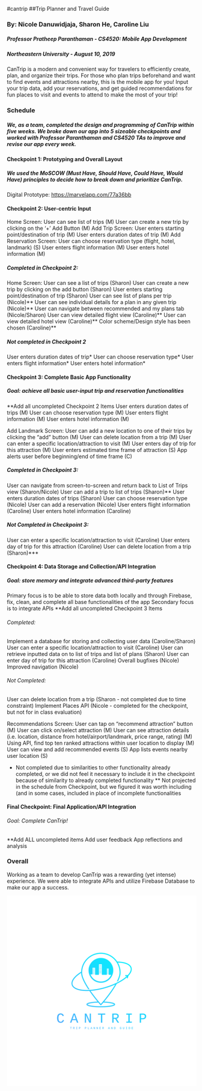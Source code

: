 #cantrip
##Trip Planner and Travel Guide
### By: Nicole Danuwidjaja, Sharon He, Caroline Liu
##### Professor Pratheep Paranthaman - CS4520: Mobile App Development
##### Northeastern University - August 10, 2019

CanTrip is a modern and convenient way for travelers to efficiently create, plan, and organize their trips. For those who plan trips beforehand and want to find events and attractions nearby, this is the mobile app for you! Input your trip data, add your reservations, and get guided recommendations for fun places to visit and events to attend to make the most of your trip!


### Schedule
##### We, as a team, completed the design and programming of CanTrip within five weeks. We broke down our app into 5 sizeable checkpoints and worked with Professor Paranthaman and CS4520 TAs to improve and revise our app every week.

#### Checkpoint 1: Prototyping and Overall Layout
##### We used the MoSCOW (Must Have, Should Have, Could Have, Would Have) principles to decide how to break down and prioritize CanTrip.
Digital Prototype: https://marvelapp.com/77a36bb

#### Checkpoint 2: User-centric Input
Home Screen: User can see list of trips (M)
User can create a new trip by clicking on the ‘+’ Add Button (M)
Add Trip Screen: User enters starting point/destination of trip (M)
User enters duration dates of trip (M)
Add Reservation Screen: User can choose reservation type (flight, hotel, landmark) (S)
User enters flight information (M)
User enters hotel information (M)

##### Completed in Checkpoint 2:
Home Screen: User can see a list of trips (Sharon)
User can create a new trip by clicking on the add button (Sharon)
User enters starting point/destination of trip (Sharon)
User can see list of plans per trip (Nicole)**
User can see individual details for a plan in any given trip (Nicole)**
User can navigate between recommended and my plans tab (Nicole/Sharon)
User can view detailed flight view (Caroline)**
User can view detailed hotel view (Caroline)**
Color scheme/Design style has been chosen (Caroline)**

##### Not completed in Checkpoint 2
User enters duration dates of trip*
User can choose reservation type* 
User enters flight information* 
User enters hotel information* 

#### Checkpoint 3: Complete Basic App Functionality
##### Goal: achieve all basic user-input trip and reservation functionalities
**Add all uncompleted Checkpoint 2 Items
User enters duration dates of trips (M)
User can choose reservation type (M)
User enters flight information (M)
User enters hotel information (M)

Add Landmark Screen: User can add a new location to one of their trips by clicking the “add” button  (M)
User can delete location from a trip (M)
User can enter a specific location/attraction to visit (M)
User enters day of trip for this attraction (M)
User enters estimated time frame of attraction (S)
App alerts user before beginning/end of time frame (C)

##### Completed in Checkpoint 3:
User can navigate from screen-to-screen and return back to List of Trips view (Sharon/Nicole)
User can add a trip to list of trips (Sharon)**
User enters duration dates of trips (Sharon)
User can choose reservation type (Nicole)
User can add a reservation (Nicole)
User enters flight information (Caroline)
User enters hotel information (Caroline)

##### Not Completed in Checkpoint 3:
User can enter a specific location/attraction to visit (Caroline)
User enters day of trip for this attraction (Caroline)
User can delete location from a trip (Sharon)***

#### Checkpoint 4: Data Storage and Collection/API Integration
##### Goal: store memory and integrate advanced third-party features
Primary focus is to be able to store data both locally and through Firebase, fix, clean, and complete all base functionalities of the app 
Secondary focus is to integrate APIs
**Add all uncompleted Checkpoint 3 Items

###### Completed:
Implement a database for storing and collecting user data (Caroline/Sharon)
User can enter a specific location/attraction to visit (Caroline)
User can retrieve inputted data on to list of trips and list of plans (Sharon)
User can enter day of trip for this attraction (Caroline)
Overall bugfixes (Nicole)
Improved navigation (Nicole)

###### Not Completed:
User can delete location from a trip (Sharon - not completed due to time constraint)
Implement Places API (Nicole - completed for the checkpoint, but not for in class evaluation)

Recommendations Screen: User can tap on “recommend attraction” button (M)
User can click on/select attraction (M)
User can see attraction details (i.e. location, distance from hotel/airport/landmark, price range, rating) (M)
Using API, find top ten ranked attractions within user location to display (M)
User can view and add recommended events (S)
App lists events nearby user location (S)

* Not completed due to similarities to other functionality already completed, or we did not feel it necessary to include it in the checkpoint because of similarity to already completed functionality
** Not projected in the schedule from Checkpoint, but we figured it was worth including (and in some cases, included in place of incomplete functionalities

#### Final Checkpoint: Final Application/API Integration
###### Goal: Complete CanTrip!
**Add ALL uncompleted items
Add user feedback
App reflections and analysis

### Overall
Working as a team to develop CanTrip was a rewarding (yet intense) experience. We were able to integrate APIs and utilize Firebase Database to make our app a success.


![CanTrip logo](/app/src/main/res/drawable/cantriplogo.png)
